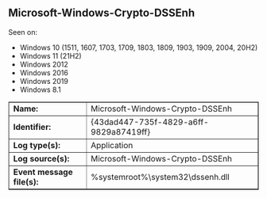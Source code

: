 ## Microsoft-Windows-Crypto-DSSEnh

Seen on:
* Windows 10 (1511, 1607, 1703, 1709, 1803, 1809, 1903, 1909, 2004, 20H2)
* Windows 11 (21H2)
* Windows 2012
* Windows 2016
* Windows 2019
* Windows 8.1

<table border="1" class="docutils">
  <tbody>
    <tr>
      <td><b>Name:</b></td>
      <td>Microsoft-Windows-Crypto-DSSEnh</td>
    </tr>
    <tr>
      <td><b>Identifier:</b></td>
      <td>{43dad447-735f-4829-a6ff-9829a87419ff}</td>
    </tr>
    <tr>
      <td><b>Log type(s):</b></td>
      <td>Application</td>
    </tr>
    <tr>
      <td><b>Log source(s):</b></td>
      <td>Microsoft-Windows-Crypto-DSSEnh</td>
    </tr>
    <tr>
      <td><b>Event message file(s):</b></td>
      <td>%systemroot%\system32\dssenh.dll</td>
    </tr>
  </tbody>
</table>

&nbsp;

